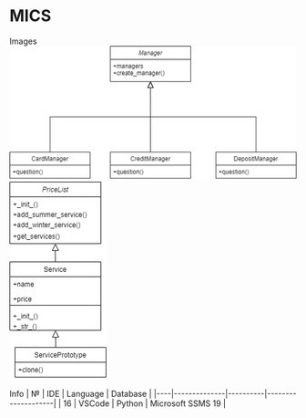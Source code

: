 # MICS

Images
![LR2 first part](lr2-1.png)
![LR2 second part](lr2-2.png)

Info
| №  |      IDE     | Language |      Database      |
|----|--------------|----------|--------------------|
| 16 |    VSCode    |  Python  | Microsoft SSMS 19  |